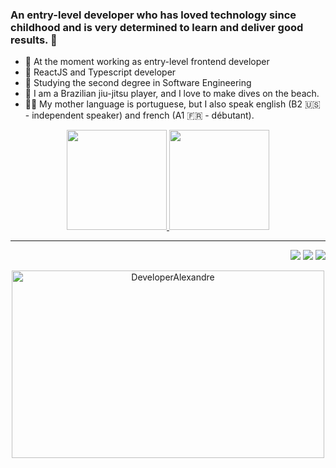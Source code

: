 ### An entry-level developer who has loved technology since childhood and is very determined to learn and deliver good results. 🤖

- 🔭 At the moment working as entry-level frontend developer
- 🌱 ReactJS and Typescript developer
- 📝 Studying the second degree in Software Engineering
- 🤿 I am a Brazilian jiu-jitsu player, and I love to make dives on the beach.
- 👨‍💻 My mother language is portuguese, but I also speak english (B2 🇺🇸 - independent speaker) and french (A1 🇫🇷 - débutant). 

<div align="center">
  <a href="https://github.com/EletherioAlexandre">
  <img height="160em" src="https://github-readme-stats.vercel.app/api?username=EletherioAlexandre&show_icons=true&theme=tokyonight&include_all_commits=true&count_private=true"/>
  <img height="160em" src="https://github-readme-stats.vercel.app/api/top-langs/?username=EletherioAlexandre&layout=compact&langs_count=16&theme=tokyonight"/>
</div>
  
<!-- <div align="center"><br>
   <img align="center" alt="EletherioHTML" height="45" width="45" src="https://cdn.icon-icons.com/icons2/2107/PNG/512/file_type_html_icon_130541.png">
   <img align="center" alt="EletherioCSS" height="45" width="45" src="https://cdn.icon-icons.com/icons2/2107/PNG/512/file_type_css_icon_130661.png">
   <img align="center" alt="EletherioJS" height="40" width="40" src="https://cdn.icon-icons.com/icons2/2108/PNG/128/javascript_icon_130900.png">
   <img align="center" alt="EletherioReact" height="45" width="45" src="https://cdn.icon-icons.com/icons2/2415/PNG/512/react_original_logo_icon_146374.png">
   <img align="center" alt="EletherioJava" height="45" width="45" src="https://img.icons8.com/?size=100&id=Pd2x9GWu9ovX&format=png&color=000000">
   <img align="center" alt="EletherioIntelliJ" height="45" width="45" src="https://img.icons8.com/?size=100&id=61466&format=png&color=000000">
 </div> -->
<hr />
 <div align="right">
   <a href="https://www.linkedin.com/in/alexandre-eletherio-ab799719a/" target="_blank"><img src="https://img.shields.io/badge/LinkedIn-0077B5?style=for-the-badge&logo=linkedin&logoColor=white" /></a>
   <a href="mailto:eletherioalexandre@gmail.com" target="_blank"><img src="https://img.shields.io/badge/Gmail-D14836?style=for-the-badge&logo=gmail&logoColor=white" /></a>
   <a href="https://www.instagram.com/_eletherioalex/" target="_blank"><img src="https://img.shields.io/badge/Instagram-E4405F?style=for-the-badge&logo=instagram&logoColor=white" /></a>
 </div>
  
  <div>
    <p></p>
    <p></p>
  </div>
  
  <div align="center">
    <img height="300px" width="500px" src="https://media2.giphy.com/media/qgQUggAC3Pfv687qPC/giphy.gif?cid=ecf05e470bbqiuje914mcxljd35dhat6g111jggd0tqzmtmh&rid=giphy.gif&ct=g" alt="DeveloperAlexandre">
  </div>
 

